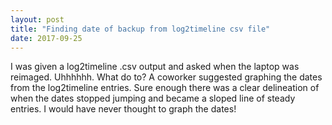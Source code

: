 ```yaml
---
layout: post
title: "Finding date of backup from log2timeline csv file"
date: 2017-09-25
---
```


I was given a log2timeline .csv output and asked when the laptop was reimaged. Uhhhhhh. What do to?
A coworker suggested graphing the dates from the log2timeline entries. 
Sure enough there was a clear delineation of when the dates stopped jumping and became a sloped line of steady entries. 
I would have never thought to graph the dates!
